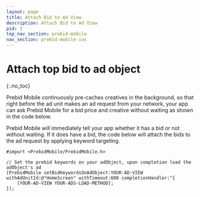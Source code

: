 ```yaml
---
layout: page
title: Attach Bid to Ad View
description: Attach Bid to Ad View
pid: 3
top_nav_section: prebid-mobile
nav_section: prebid-mobile-ios
---
```


<div class="bs-docs-section" markdown="1">

# Attach top bid to ad object
{:.no_toc}

Prebid Mobile continuously pre-caches creatives in the background, so that right before the ad unit makes an ad request from your network, your app can ask Prebid Mobile for a bid price and creative without waiting as shown in the code below.

Prebid Mobile will immediately tell your app whether it has a bid or not without waiting. If it does have a bid, the code below will attach the bids to the ad request by applying keyword targeting.


```objc
#import <PrebidMobile/PrebidMobile.h>
  
// Set the prebid keywords on your adObject, upon completion load the adObject's ad
[PrebidMobile setBidKeywordsOnAdObject:YOUR-AD-VIEW withAdUnitId:@"HomeScreen" withTimeout:600 completionHandler:^{
    [YOUR-AD-VIEW YOUR-ADS-LOAD-METHOD];
}];
```

</div>
